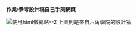 **作業:參考設計稿自己手刻網頁**

![使用html做網站--2](https://user-images.githubusercontent.com/30917086/99865736-da4ec580-2be6-11eb-8aac-a7c77399c9cc.png)
上圖則是來自六角學院的設計犒

